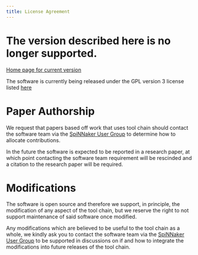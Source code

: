 ```yaml
---
title: License Agreement
---
```

# The version described here is no longer supported. 

[Home page for current version](/) 

The software is currently being released under the GPL version 3 license listed [here](http://www.gnu.org/copyleft/gpl.html)


# Paper Authorship

We request that papers based off work that uses tool chain should contact the software team via the [SpiNNaker User Group](https://groups.google.com/forum/#!forum/spinnakerusers) to determine how to allocate contributions.

In the future the software is expected to be reported in a research paper, at which point contacting the software team requirement will be rescinded and a citation to the research paper will be required. 

# Modifications

The software is open source and therefore we support, in principle, the modification of any aspect of the tool chain, but we reserve the right to not support maintenance of said software once modified. 

Any modifications which are believed to be useful to the tool chain as a whole, we kindly ask you to contact the software team via the [SpiNNaker User Group](https://groups.google.com/forum/#!forum/spinnakerusers) to be supported in discussions on if and how to integrate the modifications into future releases of the tool chain. 
